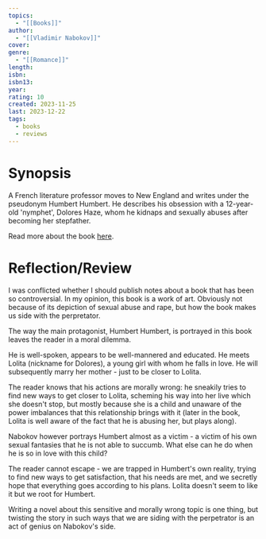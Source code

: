 ```yaml
---
topics:
  - "[[Books]]"
author:
  - "[[Vladimir Nabokov]]"
cover: 
genre:
  - "[[Romance]]"
length: 
isbn: 
isbn13: 
year: 
rating: 10
created: 2023-11-25
last: 2023-12-22
tags:
  - books
  - reviews
---
```

# Synopsis

A French literature professor moves to New England and writes under the pseudonym Humbert Humbert. He describes his obsession with a 12-year-old 'nymphet', Dolores Haze, whom he kidnaps and sexually abuses after becoming her stepfather. 

Read more about the book [here](https://en.wikipedia.org/wiki/Lolita#Plot).

# Reflection/Review

I was conflicted whether I should publish notes about a book that has been so controversial. In my opinion, this book is a work of art. Obviously not because of its depiction of sexual abuse and rape, but how the book makes us side with the perpretator. 

The way the main protagonist, Humbert Humbert, is portrayed in this book leaves the reader in a moral dilemma. 

He is well-spoken, appears to be well-mannered and educated. He meets Lolita (nickname for Dolores), a young girl with whom he falls in love. He will subsequently marry her mother - just to be closer to Lolita. 

The reader knows that his actions are morally wrong: he sneakily tries to find new ways to get closer to Lolita, scheming his way into her live which she doesn't stop, but mostly because she is a child and unaware of the power imbalances that this relationship brings with it (later in the book, Lolita is well aware of the fact that he is abusing her, but plays along). 

Nabokov however portrays Humbert almost as a victim - a victim of his own sexual fantasies that he is not able to succumb. What else can he do when he is so in love with this child?

The reader cannot escape - we are trapped in Humbert's own reality, trying to find new ways to get satisfaction, that his needs are met, and we secretly hope that everything goes according to his plans. Lolita doesn't seem to like it but we root for Humbert.

Writing a novel about this sensitive and morally wrong topic is one thing, but twisting the story in such ways that we are siding with the perpetrator is an act of genius on Nabokov's side. 